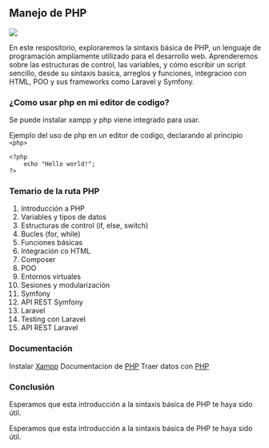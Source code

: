 ## Manejo de PHP
![](https://img.icons8.com/?size=100&id=XNQU0Xcm2I9s&format=png&color=000000)

En este respositorio, exploraremos la sintaxis básica de PHP, un lenguaje de programación ampliamente utilizado para el desarrollo web. Aprenderemos sobre las estructuras de control, las variables, y cómo escribir un script sencillo, desde su sintaxis basica, arreglos y funciones, integracion con HTML, POO y sus frameworks como Laravel y Symfony.

### ¿Como usar php en mi editor de codigo?

Se puede instalar xampp y php viene integrado para usar.

Ejemplo del uso de php en un editor de codigo, declarando al principio `<php>` 

    <?php
        echo "Hello world!";
    ?>

### Temario de la ruta PHP

1. Introducción a PHP
2. Variables y tipos de datos
3. Estructuras de control (if, else, switch)
4. Bucles (for, while)
5. Funciones básicas
6. Integración co HTML
7. Composer
8. POO
9. Entornos virtuales
10. Sesiones y modularización
11. Symfony
12. API REST Symfony
13. Laravel 
14. Testing con Laravel
15. API REST Laravel

### Documentación
Instalar [Xampp](https://www.apachefriends.org/es/index.html "Xampp")
Documentacion de [PHP](https://www.php.net/manual/es/ "PHP")
Traer datos con [PHP](https://oregoom.com/php/post/ "PHP")

### Conclusión

Esperamos que esta introducción a la sintaxis básica de PHP te haya sido útil.

Esperamos que esta introducción a la sintaxis básica de PHP te haya sido útil.




